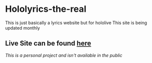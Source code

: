 # Hololyrics-the-real

This is just basically a lyrics website but for hololive
This site is being updated monthly

## Live Site can be found [here](https://hololyrics.netlify.app)
 *This is a personal project and isn't available in the public*
